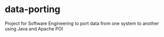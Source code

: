 # data-porting
Project for Software Engineering to port data from one system to another using Java and Apache POI
